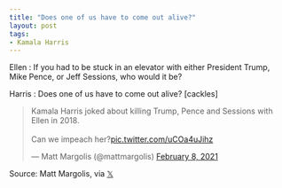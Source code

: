 ```yaml
---
title: "Does one of us have to come out alive?"
layout: post
tags:
- Kamala Harris
---
```


Ellen
: If you had to be stuck in an elevator with either President Trump, Mike Pence, or Jeff Sessions, who would it be?

Harris
: Does one of us have to come out alive? [cackles]

<blockquote class="twitter-tweet"><p lang="en" dir="ltr">Kamala Harris joked about killing Trump, Pence and Sessions with Ellen in 2018.<br /><br />Can we impeach her?<a href="https://t.co/uCOa4uJihz">pic.twitter.com/uCOa4uJihz</a></p>&mdash; Matt Margolis (@mattmargolis) <a href="https://twitter.com/mattmargolis/status/1358816190076960771?ref_src=twsrc%5Etfw">February 8, 2021</a></blockquote> <script async src="https://platform.twitter.com/widgets.js" charset="utf-8"></script>

Source: Matt Margolis, via [𝕏](https://x.com)
